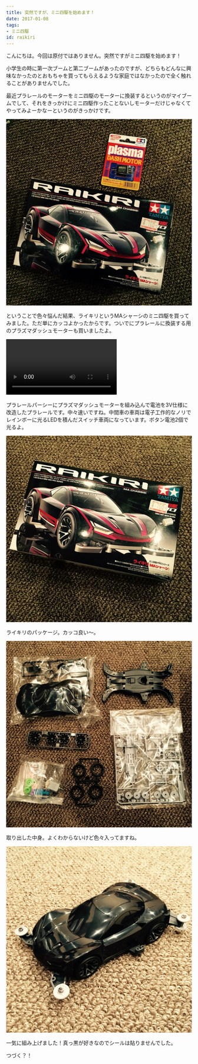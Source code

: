 ```yaml
---
title: 突然ですが、ミニ四駆を始めます！
date: 2017-01-08
tags:
- ミニ四駆
id: raikiri
---
```


<p class="sentence">
こんにちは。今回は原付ではありません。突然ですがミニ四駆を始めます！
</p>
<p class="sentence">
小学生の時に第一次ブームと第二ブームがあったのですが、どちらもどんなに興味なかったのとおもちゃを買ってもらえるような家庭ではなかったので全く触れることがありませんでした。
</p>
<p class="sentence">
最近プラレールのモーターをミニ四駆のモーターに換装するというのがマイブームでして、それをきっかけにミニ四駆作ったことないしモーターだけじゃなくてやってみよーかなーというのがきっかけです。</p>
<div class="center"><img class="img-fluid" src="/photo/mini4wd/2017.01.08_01.jpg" alt=""></div>
<p class="sentence spacing">ということで色々悩んだ結果、ライキリというMAシャーシのミニ四駆を買ってみました。ただ単にカッコよかったからです。ついでにプラレールに換装する用のプラズマダッシュモーターも買いましたよ。</p>
<div class="center"><video class="img-fluid" src="/photo/mini4wd/2017.01.08_02.mp4" controls></div>
<p class="sentence spacing">プラレールパーシーにプラズマダッシュモーターを組み込んで電池を3V仕様に改造したプラレールです。中々速いですね。中間車の車両は電子工作的なノリでレインボーに光るLEDを積んだスイッチ車両になっています。ボタン電池2個で光るよ。</p>
<div class="center"><img class="img-fluid" src="/photo/mini4wd/2017.01.08_03.jpg" alt=""></div>
<p class="sentence spacing">ライキリのパッケージ。カッコ良い〜。</p>
<div class="center"><img class="img-fluid" src="/photo/mini4wd/2017.01.08_04.jpg" alt=""></div>
<p class="sentence spacing">取り出した中身。よくわからないけど色々入ってますね。</p>
<div class="center"><img class="img-fluid" src="/photo/mini4wd/2017.01.08_05.jpg" alt=""></div>
<p class="sentence spacing">一気に組み上げました！真っ黒が好きなのでシールは貼りませんでした。</p>
<p class="sentence spacing">つづく？！</p>
